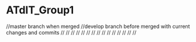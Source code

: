 # ATdIT_Group1

//master branch when merged
//develop branch before merged with current changes and commits
//
//
//
//
//
//
//
//
//
//
//
//
//
//
//
